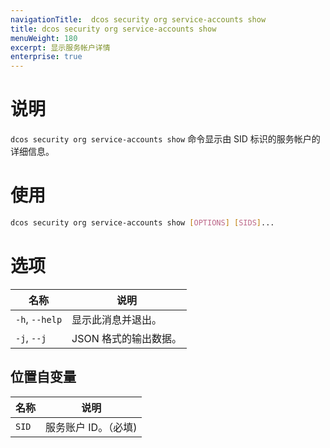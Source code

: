 ```yaml
---
navigationTitle:  dcos security org service-accounts show
title: dcos security org service-accounts show
menuWeight: 180
excerpt: 显示服务帐户详情
enterprise: true
---
```


# 说明

`dcos security org service-accounts show` 命令显示由 SID 标识的服务帐户的详细信息。

# 使用

```bash
dcos security org service-accounts show [OPTIONS] [SIDS]...
```

# 选项

| 名称 | 说明 |
|---------|-------------|
|  `-h`, `--help` |                显示此消息并退出。|
|  `-j`, `--j` | JSON 格式的输出数据。|

## 位置自变量

| 名称 | 说明 |
|---------|-------------|
| `SID` | 服务账户 ID。（必填)|
